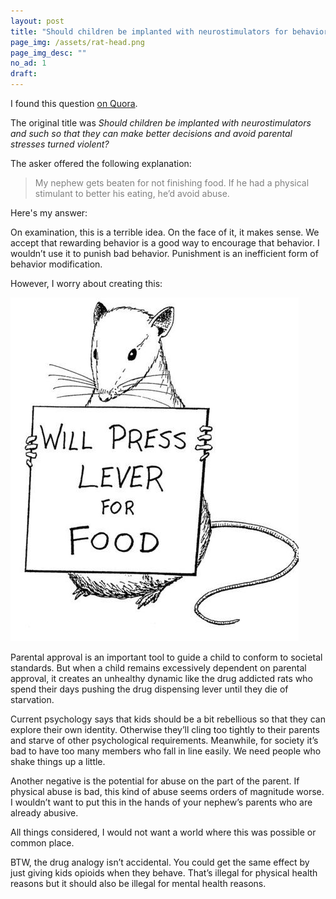 ```yaml
---
layout: post
title: "Should children be implanted with neurostimulators for behavior modification?"
page_img: /assets/rat-head.png
page_img_desc: ""
no_ad: 1
draft:
---
```


I found this question <a href="https://www.quora.com/Should-children-be-implanted-with-neurostimulators-and-such-so-that-they-can-make-better-decisions-and-avoid-parental-stresses-turned-violent/">on Quora</a>.

The original title was <i>Should children be implanted with neurostimulators and such so that they can make better decisions and avoid parental stresses turned violent?</i>

The asker offered the following explanation:

<blockquote style="color: grey;">
My nephew gets beaten for not finishing food. If he had a physical stimulant to better his eating, he’d avoid abuse.
</blockquote>

Here's my answer:

On examination, this is a terrible idea. On the face of it, it makes sense. We accept that rewarding behavior is a good way to encourage that behavior. I wouldn’t use it to punish bad behavior. Punishment is an inefficient form of behavior modification.

However, I worry about creating this:

<img src="/assets/main-qimg-596e4dea06ec9d0343e133e656ba8535-c.jpeg" />

Parental approval is an important tool to guide a child to conform to societal standards. But when a child remains excessively dependent on parental approval, it creates an unhealthy dynamic like the drug addicted rats who spend their days pushing the drug dispensing lever until they die of starvation.

Current psychology says that kids should be a bit rebellious so that they can explore their own identity. Otherwise they’ll cling too tightly to their parents and starve of other psychological requirements. Meanwhile, for society it’s bad to have too many members who fall in line easily. We need people who shake things up a little.

Another negative is the potential for abuse on the part of the parent. If physical abuse is bad, this kind of abuse seems orders of magnitude worse. I wouldn’t want to put this in the hands of your nephew’s parents who are already abusive.

All things considered, I would not want a world where this was possible or common place.

BTW, the drug analogy isn’t accidental. You could get the same effect by just giving kids opioids when they behave. That’s illegal for physical health reasons but it should also be illegal for mental health reasons.
